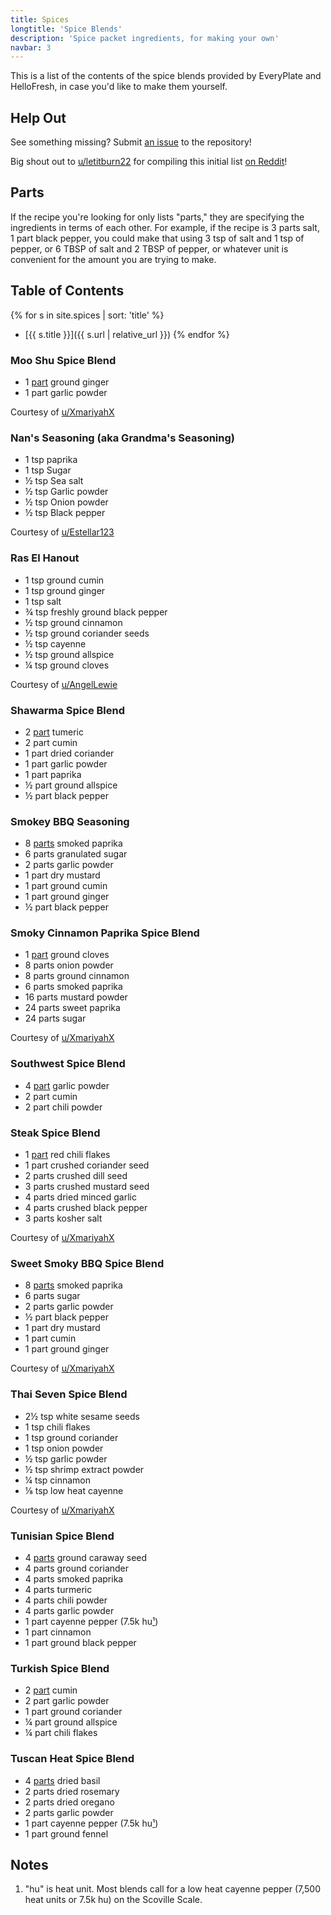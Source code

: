 ```yaml
---
title: Spices
longtitle: 'Spice Blends'
description: 'Spice packet ingredients, for making your own'
navbar: 3
---
```

This is a list of the contents of the spice blends provided by EveryPlate and HelloFresh, in case you'd
like to make them yourself.

## Help Out

See something missing? Submit [an issue](https://github.com/eslindsey/everyplate/issues) to the repository!

Big shout out to [u/letitburn22](https://www.reddit.com/user/letitburn22/) for compiling this initial list
[on Reddit](https://www.reddit.com/r/hellofresh/comments/bawnby/hello_fresh_diy_spice_blends/)!

## Parts

If the recipe you're looking for only lists "parts," they are specifying the ingredients in terms of each
other. For example, if the recipe is 3 parts salt, 1 part black pepper, you could make that using 3 tsp of
salt and 1 tsp of pepper, or 6 TBSP of salt and 2 TBSP of pepper, or whatever unit is convenient for the
amount you are trying to make.

## Table of Contents

{% for s in site.spices | sort: 'title' %}
  * [{{ s.title }}]({{ s.url | relative_url }})
{% endfor %}

### Moo Shu Spice Blend

- 1 [part](#parts) ground ginger
- 1 part garlic powder

Courtesy of [u/XmariyahX](https://www.reddit.com/user/XmariyahX/)

### Nan's Seasoning (aka Grandma's Seasoning)

- 1 tsp paprika
- 1 tsp Sugar
- ½ tsp Sea salt
- ½ tsp Garlic powder
- ½ tsp Onion powder
- ½ tsp Black pepper

Courtesy of [u/Estellar123](https://www.reddit.com/user/Estellar123/)

### Ras El Hanout

- 1 tsp ground cumin
- 1 tsp ground ginger
- 1 tsp salt
- ¾ tsp freshly ground black pepper
- ½ tsp ground cinnamon
- ½ tsp ground coriander seeds
- ½ tsp cayenne
- ½ tsp ground allspice
- ¼ tsp ground cloves

Courtesy of [u/AngelLewie](https://www.reddit.com/user/AngelLewie/)

### Shawarma Spice Blend

- 2 [part](#parts) tumeric
- 2 part cumin
- 1 part dried coriander
- 1 part garlic powder
- 1 part paprika
- ½ part ground allspice
- ½ part black pepper

### Smokey BBQ Seasoning

- 8 [parts](#parts) smoked paprika
- 6 parts granulated sugar
- 2 parts garlic powder
- 1 part dry mustard
- 1 part ground cumin
- 1 part ground ginger
- ½ part black pepper

### Smoky Cinnamon Paprika Spice Blend

- 1 [part](#parts) ground cloves
- 8 parts onion powder
- 8 parts ground cinnamon
- 6 parts smoked paprika
- 16 parts mustard powder
- 24 parts sweet paprika
- 24 parts sugar

Courtesy of [u/XmariyahX](https://www.reddit.com/user/XmariyahX/)

### Southwest Spice Blend

- 4 [part](#parts) garlic powder
- 2 part cumin
- 2 part chili powder

### Steak Spice Blend

- 1 [part](#parts) red chili flakes
- 1 part crushed coriander seed
- 2 parts crushed dill seed
- 3 parts crushed mustard seed
- 4 parts dried minced garlic
- 4 parts crushed black pepper
- 3 parts kosher salt

Courtesy of [u/XmariyahX](https://www.reddit.com/user/XmariyahX/)

### Sweet Smoky BBQ Spice Blend

- 8 [parts](#parts) smoked paprika
- 6 parts sugar
- 2 parts garlic powder
- ½ part black pepper
- 1 part dry mustard
- 1 part cumin
- 1 part ground ginger

Courtesy of [u/XmariyahX](https://www.reddit.com/user/XmariyahX/)

### Thai Seven Spice Blend

- 2½ tsp white sesame seeds
- 1 tsp chili flakes
- 1 tsp ground coriander
- 1 tsp onion powder
- ½ tsp garlic powder
- ½ tsp shrimp extract powder
- ¼ tsp cinnamon
- ⅛ tsp low heat cayenne

Courtesy of [u/XmariyahX](https://www.reddit.com/user/XmariyahX/)

### Tunisian Spice Blend

- 4 [parts](#parts) ground caraway seed
- 4 parts ground coriander
- 4 parts smoked paprika
- 4 parts turmeric
- 4 parts chili powder
- 4 parts garlic powder
- 1 part cayenne pepper (7.5k hu[¹](#notes))
- 1 part cinnamon
- 1 part ground black pepper

### Turkish Spice Blend

- 2 [part](#parts) cumin
- 2 part garlic powder
- 1 part ground coriander
- ¼ part ground allspice
- ¼ part chili flakes

### Tuscan Heat Spice Blend

- 4 [parts](#parts) dried basil
- 2 parts dried rosemary
- 2 parts dried oregano
- 2 parts garlic powder
- 1 part cayenne pepper (7.5k hu[¹](#notes))
- 1 part ground fennel

## Notes

1. "hu" is heat unit. Most blends call for a low heat cayenne pepper (7,500 heat units or 7.5k hu) on the Scoville Scale.
